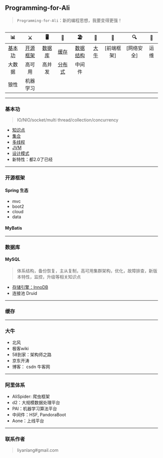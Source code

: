 ## Programming-for-Ali
> `Programming-for-Ali`：新的编程思想，我要变得更强！

<div align="center">  
<img src="" width=""/>
</div>

| 📊 |⚔️ | 🖥 | 🚏 | 🏖  | 🌁| 📮 | 🔍 | 🚀 |
| :--------: | :---------: | :---------: | :---------: | :---------: | :---------:| :---------: | :-------: | :-------:|
| [基本功](#基本功) | [开源框架](#开源框架) | [数据库](#数据库) | [缓存](#缓存) | [数据结构](#数据结构与算法) | [大牛](#大牛) | [前端框架] | [网络安全] | 运维 |
| 大数据 | 高可用 | 高并发 | [分布式](#分布式相关) | 中间件 |
| 狼性 | 机器学习 |

---
### 基本功
> IO/NIO/socket/multi thread/collection/concurrency

- [知识点](https://github.com/yanhuilee/Programming-for-Ali/blob/master/MD/01-basic_training.md)
- [集合](https://github.com/yanhuilee/Programming-for-Ali/blob/master/MD/02-collection.md)
- [多线程](https://github.com/yanhuilee/Programming-for-Ali/blob/master/MD/03-multithread.md)
- [JVM](https://github.com/yanhuilee/Programming-for-Ali/blob/master/MD/04-jvm.md)
- [设计模式](https://github.com/yanhuilee/Programming-for-Ali/blob/master/MD/05-Design_pattern.md)
- 新特性：都2.0了已经

---
### 开源框架
#### Spring 生态
- mvc
- boot2
- cloud
- data

#### MyBatis

---
### 数据库
#### MySQL
> 体系结构，备份恢复，主从复制，高可用集群架构，优化，故障排查，新版本特性，监控，升级等相关知识点

- [存储引擎：InnoDB]()
- 连接池 Druid

---
### 缓存


---
### 大牛
- 北风
- 极客wiki
- 58到家：架构师之路
- 京东开涛
- 博客： csdn 牛客网

---
### 阿里体系
- AliSpider: 爬虫框架
- d2：大规模数据处理平台
- PAI：机器学习算法平台
- 中间件：HSF, PandoraBoot
- Aone：上线平台

---
### 联系作者
> liyanlang#gmail.com

<!-- <img src="https://ws2.sinaimg.cn/large/006tKfTcly1fsa01u7ro1j30gs0howfq.jpg" width="300"/> -->
